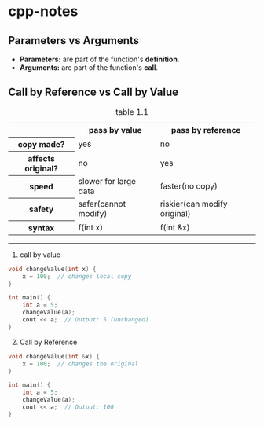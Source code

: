 # cpp-notes
## Parameters vs Arguments
- **Parameters:** are part of the function's **definition**.
- **Arguments:** are part of the function's **call**.
## Call  by Reference vs Call by Value
<table>
  <caption>table 1.1</caption>
  <tr>
    <th>&nbsp</th>
    <th>pass by value</th>
    <th>pass by reference</th>
  </tr>

  <tr>
    <th>copy made?</th>
    <td>yes</td>
    <td>no</td>
  </tr>

  <tr>
    <th>affects original?</th>
    <td>no</td>
    <td>yes</td>
  </tr>

  <tr>
    <th>speed</th>
    <td>slower for large data</td>
    <td>faster(no copy)</td>
  </tr>
  
  <tr>
    <th>safety</th>
    <td>safer(cannot modify)</td>
    <td>riskier(can modify original)</td>
  </tr>
  
  <tr>
    <th>syntax</th>
    <td>f(int x)</td>
    <td>f(int &x)</td>
  </tr>
  
</table>

----

1. call by value
```cpp
void changeValue(int x) { 
    x = 100;  // changes local copy
}

int main() {
    int a = 5;
    changeValue(a);
    cout << a;  // Output: 5 (unchanged)
}

```

2. Call by Reference
```cpp
void changeValue(int &x) { 
    x = 100;  // changes the original
}

int main() {
    int a = 5;
    changeValue(a);
    cout << a;  // Output: 100
}
```
